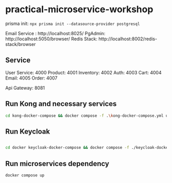 # practical-microservice-workshop

prisma init: `npx prisma init --datasource-provider postgresql `

Email Service : http://localhost:8025/
PgAdmin: http://localhost:5050/browser/
Redis Stack: http://localhost:8002/redis-stack/browser


Service
---------
User Service: 4000
Product: 4001
Inventory: 4002
Auth: 4003
Cart: 4004
Email: 4005
Order: 4007

Api Gateway: 8081







## Run Kong and necessary services

```bash
cd kong-docker-compose && docker compose -f .\kong-docker-compose.yml up
```

## Run Keycloak

```bash

cd docker keycloak-docker-compose && docker compose -f ./keycloak-docker-compose.yml up
```

## Run microservices dependency

```bash
docker compose up
```
